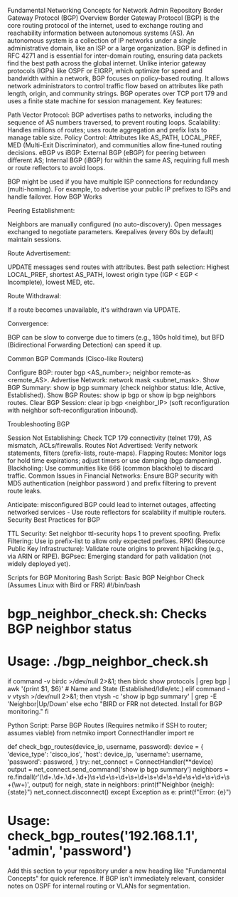 Fundamental Networking Concepts for Network Admin Repository
Border Gateway Protocol (BGP)
Overview
Border Gateway Protocol (BGP) is the core routing protocol of the internet, used to exchange routing and reachability information between autonomous systems (AS). An autonomous system is a collection of IP networks under a single administrative domain, like an ISP or a large organization. BGP is defined in RFC 4271 and is essential for inter-domain routing, ensuring data packets find the best path across the global internet.
Unlike interior gateway protocols (IGPs) like OSPF or EIGRP, which optimize for speed and bandwidth within a network, BGP focuses on policy-based routing. It allows network administrators to control traffic flow based on attributes like path length, origin, and community strings. BGP operates over TCP port 179 and uses a finite state machine for session management.
Key features:

Path Vector Protocol: BGP advertises paths to networks, including the sequence of AS numbers traversed, to prevent routing loops.
Scalability: Handles millions of routes; uses route aggregation and prefix lists to manage table size.
Policy Control: Attributes like AS_PATH, LOCAL_PREF, MED (Multi-Exit Discriminator), and communities allow fine-tuned routing decisions.
eBGP vs iBGP: External BGP (eBGP) for peering between different AS; Internal BGP (iBGP) for within the same AS, requiring full mesh or route reflectors to avoid loops.

BGP might be used if you have multiple ISP connections for redundancy (multi-homing). For example, to advertise your public IP prefixes to ISPs and handle failover.
How BGP Works

Peering Establishment:

Neighbors are manually configured (no auto-discovery).
Open messages exchanged to negotiate parameters.
Keepalives (every 60s by default) maintain sessions.


Route Advertisement:

UPDATE messages send routes with attributes.
Best path selection: Highest LOCAL_PREF, shortest AS_PATH, lowest origin type (IGP < EGP < Incomplete), lowest MED, etc.


Route Withdrawal:

If a route becomes unavailable, it's withdrawn via UPDATE.


Convergence:

BGP can be slow to converge due to timers (e.g., 180s hold time), but BFD (Bidirectional Forwarding Detection) can speed it up.



Common BGP Commands (Cisco-like Routers)

Configure BGP: router bgp <AS_number>; neighbor <IP> remote-as <remote_AS>.
Advertise Network: network <prefix> mask <subnet_mask>.
Show BGP Summary: show ip bgp summary (check neighbor status: Idle, Active, Established).
Show BGP Routes: show ip bgp or show ip bgp neighbors <IP> routes.
Clear BGP Session: clear ip bgp <neighbor_IP> (soft reconfiguration with neighbor <IP> soft-reconfiguration inbound).

Troubleshooting BGP

Session Not Establishing: Check TCP 179 connectivity (telnet <neighbor> 179), AS mismatch, ACLs/firewalls.
Routes Not Advertised: Verify network statements, filters (prefix-lists, route-maps).
Flapping Routes: Monitor logs for hold time expirations; adjust timers or use damping (bgp dampening).
Blackholing: Use communities like 666 (common blackhole) to discard traffic.
Common Issues in Financial Networks: Ensure BGP security with MD5 authentication (neighbor <IP> password <secret>) and prefix filtering to prevent route leaks.

Anticipate: misconfigured BGP could lead to internet outages, affecting networked services - Use route reflectors for scalability if multiple routers.
Security Best Practices for BGP

TTL Security: Set neighbor <IP> ttl-security hops 1 to prevent spoofing.
Prefix Filtering: Use ip prefix-list to allow only expected prefixes.
RPKI (Resource Public Key Infrastructure): Validate route origins to prevent hijacking (e.g., via ARIN or RIPE).
BGPsec: Emerging standard for path validation (not widely deployed yet).

Scripts for BGP Monitoring
Bash Script: Basic BGP Neighbor Check (Assumes Linux with Bird or FRR)
#!/bin/bash
# bgp_neighbor_check.sh: Checks BGP neighbor status
# Usage: ./bgp_neighbor_check.sh

if command -v birdc >/dev/null 2>&1; then
  birdc show protocols | grep bgp | awk '{print $1, $6}'  # Name and State (Established/Idle/etc.)
elif command -v vtysh >/dev/null 2>&1; then
  vtysh -c 'show ip bgp summary' | grep -E 'Neighbor|Up/Down'
else
  echo "BIRD or FRR not detected. Install for BGP monitoring."
fi

Python Script: Parse BGP Routes (Requires netmiko if SSH to router; assumes viable)
from netmiko import ConnectHandler
import re

def check_bgp_routes(device_ip, username, password):
    device = {
        'device_type': 'cisco_ios',
        'host': device_ip,
        'username': username,
        'password': password,
    }
    try:
        net_connect = ConnectHandler(**device)
        output = net_connect.send_command('show ip bgp summary')
        neighbors = re.findall(r'(\d+\.\d+\.\d+\.\d+)\s+\d+\s+\d+\s+\d+\s+\d+\s+\d+\s+\d+\s+\d+\s+(\w+)', output)
        for neigh, state in neighbors:
            print(f"Neighbor {neigh}: {state}")
        net_connect.disconnect()
    except Exception as e:
        print(f"Error: {e}")

# Usage: check_bgp_routes('192.168.1.1', 'admin', 'password')

Add this section to your repository under a new heading like "Fundamental Concepts" for quick reference. If BGP isn't immediately relevant, consider notes on OSPF for internal routing or VLANs for segmentation.
